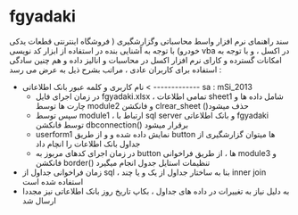 # fgyadaki

سند راهنمای نرم افزار واسط محاسباتی وگزارشگیری ( فروشگاه اینترنتی قطعات یدکی خودرو)
با توجه به آشنایی بنده در استفاده از ابزار کد نویسی vba  در اکسل ، و با توجه به امکانات گسترده و کارای نرم افزار اکسل در محاسبات و انالیز داده و هم چنین سادگی استفاده برای کاربران عادی ، مراتب بشرح ذیل به عرض می رسد :
-	نام کاربری و کلمه عبور بانک اطلاعاتی   < -------------  sa  : mSi_2013
     - در زمان اجرای فایل fgyadaki.xlsx ، تمامی اطلاعات sheet1 شامل داده ها و چارت ها توسط   module2 و فانکشن clrear_sheet ()حذف میشود
    -  سپس توسط module1  ، ارتباط با  sql server  و بانک اطلاعاتی fgyadaki  توسط فانکشن dbconnection() برقرار میشود
    - userform1 نمایش داده شده و و از طریق button ها میتوان گزارشگیری از جداول بانک اطلاعات را انچام داد
    - در زمان اجرای کدهای مربوز به button  ها ، از طریق فراخوانی module3  و فانکشن  border()  تنظیمات استایل جدول انجام میگیرد
- زمان فراخوانی جداول از sql  ، بنا به ساختار جداول از یک و یا چند  inner join  استفاده شده است
- به دلیل نیاز به تغییرات در داده های جداول ، بکاپ تاریخ روز بانک اطلاعاتی نیز مجددا ارسال شد


